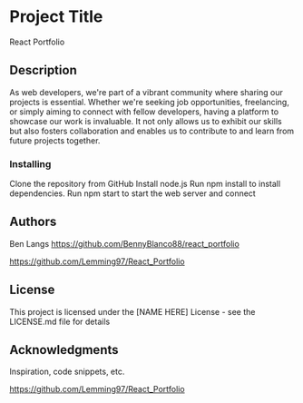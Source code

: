 # Project Title

React Portfolio

## Description

As web developers, we're part of a vibrant community where sharing our projects is essential. Whether we're seeking job opportunities, freelancing, or simply aiming to connect with fellow developers, having a platform to showcase our work is invaluable. It not only allows us to exhibit our skills but also fosters collaboration and enables us to contribute to and learn from future projects together.



### Installing

Clone the repository from GitHub
Install node.js
Run npm install to install dependencies.
Run npm start to start the web server and connect



## Authors
Ben Langs
https://github.com/BennyBlanco88/react_portfolio

https://github.com/Lemming97/React_Portfolio



## License

This project is licensed under the [NAME HERE] License - see the LICENSE.md file for details

## Acknowledgments

Inspiration, code snippets, etc.

https://github.com/Lemming97/React_Portfolio